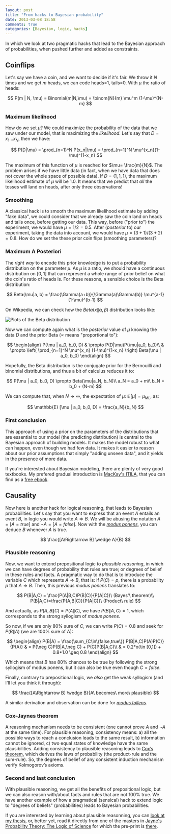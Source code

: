 ```yaml
---
layout: post
title: "From hacks to Bayesian probability"
date: 2013-03-08 18:58
comments: true
categories: [Bayesian, logic, hacks]
---
```


In which we look at two pragmatic hacks that lead to the Bayesian approach of probabilities, when pushed further and added as constraints.

## Coinflips

Let's say we have a coin, and we want to decide if it's fair. We throw it $N$ times and we get $m$ heads, we can code heads=1, tails=0. With $\mu$ the ratio of heads:

$$ 
P(m | N, \mu) = Binomial(m|N,\mu) = \binom{N}{m} \mu^m (1-\mu)^{N-m}
$$

### Maximum likelihood
How do we set $\mu$? We could maximize the probability of the data that we saw under our model, that is maximizing the _likelihood_. Let's say that $D = {x_1 \dots x_N}$, then we have:

$$
P(D|\mu) = \prod_{n=1}^N P(x_n|\mu) = \prod_{n=1}^N \mu^{x_n}(1-\mu)^{1-x_n}
$$

The maximum of this function of $\mu$ is reached for $\mu= \frac{m}{N}$. The problem arises if we have little data (in fact, when we have data that does not cover the whole space of possible data). If $D=(1,1,1)$, the maximum likelihood estimate of $\mu$ will be $1.0$. It means that we predict that _all_ the tosses will land on heads, after only three observations!

### Smoothing

A classical hack is to smooth the maximum likelihood estimate by adding "fake data", we could consider that we already saw the coin land on heads and tails once, before getting our data. This way, before ("prior to") the experiment, we would have $\mu=1/2=0.5$. After (_posterior_ to) our experiment, taking the data into account, we would have $\mu = (3+1)/(3+2) = 0.8$. How do we set the these prior coin flips (smoothing parameters)?

### Maximum A Posteriori

The _right way_ to encode this prior knowledge is to put a probability distribution on the parameter $\mu$. As $\mu$ is a ratio, we should have a continuous distribution on $[0, 1]$ that can represent a whole range of prior belief on what the coin's ratio of heads is. For these reasons, a sensible choice is the Beta distribution:

$$
Beta(\mu|a, b) = \frac{\Gamma(a+b)}{\Gamma(a)\Gamma(b)} \mu^{a-1}(1-\mu)^{b-1}
$$

On Wikpedia, we can check how the $Beta(x\|\alpha, \beta)$ distribution looks like:

![Plots of the Beta distribution](http://upload.wikimedia.org/wikipedia/commons/thumb/f/f3/Beta_distribution_pdf.svg/639px-Beta_distribution_pdf.svg.png)

Now we can compute again what is the _posterior_ value of $\mu$ knowing the data $D$ and the prior Beta ($\propto$ means "proportional to"):

$$
\begin{align}
P(\mu | a_0, b_0, D) & \propto P(D|\mu)P(\mu|a_0, b_0)\\
                    & \propto \left( \prod_{n=1}^N \mu^{x_n} (1-\mu)^{1-x_n} \right) Beta(\mu | a_0, b_0)
\end{align}
$$

Hopefully, the Beta distribution is the conjugate prior for the Bernouilli and binomial distributions, and thus a bit of calculus reduces it to:

$$
P(\mu | a_0, b_0, D) \propto Beta(\mu|a_N, b_N)\\
a_N = a_0 + m\\
b_N = b_0 + (N-m)
$$

We can compute that, when $N \rightarrow \infty$, the expectation of $\mu$: $\mathbb{E}[\mu] = \mu_{ML}$, as:

$$
\mathbb{E} [\mu | a_0, b_0, D] = \frac{a_N}{b_N}
$$

### First conclusion

This approach of using a prior on the parameters of the distributions that are essential to our model (the predicting distribution) is central to the Bayesian approach of building models. It makes the model robust to what can happen, even though we had few data. It makes it easier to reason about our prior assumptions that simply "adding unseen data", and it yields in the presence of more data.

If you're interested about Bayesian modeling, there are plenty of very good textbooks. My prefered gradual introduction is [MacKay's ITILA](http://www.amazon.com/gp/product/0521642981/ref=as_li_qf_sp_asin_il_tl?ie=UTF8&camp=1789&creative=9325&creativeASIN=0521642981&linkCode=as2&tag=syhwsblog-20), that you can find as a [free ebook](http://www.inference.phy.cam.ac.uk/itila/book.html).


## Causality

Now here is another hack for logical reasoning, that leads to Bayesian probabilities. Let's say that you want to express that an event $A$ entails an event $B$, in logic you would write $A \Rightarrow B$. We will be abusing the notation $A=[A=true]$ and $\neg A=[A=false]$. Now with the [_modus ponens_](http://en.wikipedia.org/wiki/Modus_ponens), you can deduce $B$ whenever $A$ is true.

$$
\frac{[A\Rightarrow B] \wedge A}{B}
$$

### Plausible reasoning

Now, we want to extend prepositional logic to _plausible reasoning_, in which we can have degrees of probability that rules are true; or degrees of belief in these rules and facts. A pragmatic way to do that is to introduce the variable $C$ which represents $A \Rightarrow B$, that is: if $P(C)=p$, there is a probability $p$ that $A \Rightarrow B$. Then, this previous _modus ponens_ translates to:

$$
P(B|A,C) = \frac{P(A|B,C)P(B|C)}{P(A|C)}\ (Bayes'\ theorem)\\
P(B|A,C)=\frac{P(A,B|C)}{P(A|C)}\ (Product\ rule)
$$

And actually, as $P(A,B\|C)=P(A\|C)$, we have $P(B\|A,C)=1$, which corresponds to the strong syllogism of _modus ponens_. 

So now, if we are only 80% sure of $C$, we can write $P(C) = 0.8$ and seek for $P(B\|A)$ (we are 100% sure of A):

$$
\begin{align}
P(B|A) = \frac{\sum_{C\in\{false,true\}} P(B|A,C)P(A)P(C)}{P(A)} & = P(\neg C)P(B|A,\neg C) + P(C)P(B|A,C)\\
& = 0.2*x(\in [0,1]) + 0.8*1.0 \geq 0.8
\end{align}
$$

Which means that $B$ has 80% chances to be true by following the strong syllogism of modus ponens, but it can also be true even though $C=false$.

Finally, contrary to prepositional logic, we _also_ get the weak syllogism (and I'll let you think it through):

$$
\frac{[A\Rightarrow B] \wedge B}{A\ becomes\ more\ plausible}
$$

A similar derivation and observation can be done for [_modus tollens_](http://en.wikipedia.org/wiki/Modus_tollens).

### Cox-Jaynes theorem

A reasoning mechanism needs to be consistent (one cannot prove $A$ and $\neg A$ at the same time). For plausible reasoning, consistency means: a) all the possible ways to reach a conclusion leads to the same result, b) information cannot be ignored, c) two equal states of knowledge have the same plausibilities. Adding consistency to plausible reasoning leads to [Cox’s theorem](http://en.wikipedia.org/wiki/Cox's_theorem), which derives the laws of probability (the product-rule and the sum-rule). So, the degrees of belief of any consistent induction mechanism verify Kolmogorov’s axioms.


### Second and last conclusion

With plausible reasoning, we get all the benefits of prepositional logic, but we can also reason with/about facts and rules that are not 100% true. We have another example of how a pragmatical (sensical) hack to extend logic to "degrees of beliefs" (probabilities) leads to Bayesian probabilities. 

If you are interested by learning about plausible reasonning, you can [look at my thesis](http://emotion.inrialpes.fr/people/synnaeve/phdthesis/phdthesis.html#x1-590003.2), or, better yet, read it directly from one of the masters in [Jayne's Probability Theory: The Logic of Science](http://www.amazon.com/gp/product/0521592712/ref=as_li_qf_sp_asin_il_tl?ie=UTF8&camp=1789&creative=9325&creativeASIN=0521592712&linkCode=as2&tag=syhwsblog-20) for which the pre-print is [there](http://www-biba.inrialpes.fr/Jaynes/prob.html).


